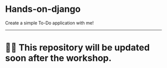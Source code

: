 # Hands-on-django
Create a simple To-Do application with me!

---

# 👷🚧 This repository will be updated soon after the workshop.
